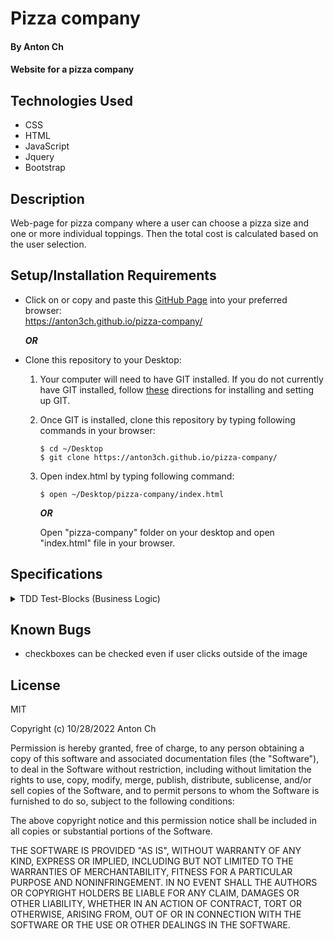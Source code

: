 # Pizza company

#### By Anton Ch

#### Website for a pizza company

## Technologies Used

* CSS
* HTML
* JavaScript
* Jquery
* Bootstrap


## Description

Web-page for pizza company where a user can choose a pizza size and one or more individual toppings. Then the total cost is calculated based on the user selection.



## Setup/Installation Requirements

* Click on or copy and paste this [GitHub Page](https://anton3ch.github.io/pizza-company/) into your preferred browser:<br>https://anton3ch.github.io/pizza-company/

  ***OR***

* Clone this repository to your Desktop:
  1. Your computer will need to have GIT installed. If you do not currently have GIT installed, follow [these](https://docs.github.com/en/get-started/quickstart/set-up-git) directions for installing and setting up GIT.
  2. Once GIT is installed, clone this repository by typing following commands in your browser:
      ```
      $ cd ~/Desktop
      $ git clone https://anton3ch.github.io/pizza-company/
      ```
  3. Open index.html by typing following command: 
      ```
      $ open ~/Desktop/pizza-company/index.html
      ```
      ***OR***

      Open "pizza-company" folder on your desktop and open "index.html" file in your browser.


## Specifications
<details markdown=block>
<summary markdown=span>TDD Test-Blocks (Business Logic)</summary>
Describe: Pizza()

Test: "It should return a Pizza object with two properties for toppings and size"
Code: const myPizza = new Pizza(["lemon", "ginger", "coleslaw"], "medium");
Expected Output: Pizza { toppings: ["lemon", "ginger", "coleslaw"], size: "medium" }

Test: "It should return a Pizza object with 4 properties for toppings, size and quantity"
Code: const myPizza = new Pizza(["anchovies", "pineapple"], "medium", 2);
Expected Output: Pizza { toppings: ["lemon", "ginger", "coleslaw"], size: "medium", quantity: 2}


Describe: Order()

Test: "It should return an Order object with three properties for pizzas, customer and currentId"
Code: const newOrder = new Order();
Expected Output: Order { Pizzas: {}, customer: {}, currentId = 0 }


Describe: Order.prototype.assignId()

Test: "It should increment id by 1"
Code: newOrder.assignId();
Expected Output: this.currentId = 1;


Describe: Order.prototype.addPizza()

Test: "It should nest pizza object inside Order object and assign Id"
Code: newOrder.addPizza(myPizza);
Expected Output: pizzas: {1: Pizza {toppings: ["lemon", "ginger", "coleslaw"], size: "medium", quantity: 2, cost: 0, id: 1} }


Describe: Order.prototype.findPizza(id)

Test: "It should find a pizza object by id"
Code: newOrder.findPizza(1)
Expected Output: Pizza {toppings: Array(3), size: 'medium', quantity: 2, cost: 29, id: 1}


Describe: Order.prototype.deletePizza(id)

Test: "It should delete pizza object from inside Order object"
Code: newOrder.deletePizza(1);
Expected Output: {pizzas: {}, ...}


Describe: Customer()
Test: "It should return a Customer object with firstName, lastName, email and address properties"
Code: const newCustomer = new Customer('John', 'Lennon', 'john.lennon@beatles.com', '123 beatle lane Beatler, BT 90210');
Expected Output: Customer { firstName: 'John', lastName: 'Lennon',email: 'john.lennon@beatles.com', address: '123 beatle lane Beatler, BT 90210' }

Describe: Order.prototype.addCustomer()

Test: "It should nest customer object inside Order object"
Code: newOrder.addCustomer(newCustomer);
Expected Output: newOrder { ..., Customer { firstName: 'John', lastName: 'Lennon',email: 'john.lennon@beatles.com', address: '123 beatle lane Beatler, BT 90210' }, ... }

Describe: Pizza.prototype.calculateCost()

Test: "It should calculate cost of pizza based on topping quantity and size"
Code: myPizza.calculateCost();
Expected Output: Pizza {toppings: Array(3), size: 'medium', quantity: 1, cost: 29, id: 1}

Test: "It should calculate cost of pizza based on amount of toppings, size and pizza quantity"
Code: myPizza.calculateCost();
Expected Output: Pizza {toppings: Array(3), size: 'medium', quantity: 2, cost: 58, id: 1}

Test: "It should add $10 to the total price if small size is selected"
Code: let pizza = new Pizza(3, "small", 1);
       pizza.calculateCost()
Expected Output: 19

Test: "It should add $20 to the total price if medium size is selected"
Code: let pizza = new Pizza(3, "medium", 1);
       pizza.calculateCost()
Expected Output: 29



</details> 
 
## Known Bugs

* checkboxes can be checked even if user clicks outside of the image 

## License

MIT

Copyright (c) 10/28/2022 Anton Ch

Permission is hereby granted, free of charge, to any person obtaining a copy of this software and associated documentation files (the "Software"), to deal in the Software without restriction, including without limitation the rights to use, copy, modify, merge, publish, distribute, sublicense, and/or sell copies of the Software, and to permit persons to whom the Software is furnished to do so, subject to the following conditions:

The above copyright notice and this permission notice shall be included in all copies or substantial portions of the Software.

THE SOFTWARE IS PROVIDED "AS IS", WITHOUT WARRANTY OF ANY KIND, EXPRESS OR IMPLIED, INCLUDING BUT NOT LIMITED TO THE WARRANTIES OF MERCHANTABILITY, FITNESS FOR A PARTICULAR PURPOSE AND NONINFRINGEMENT. IN NO EVENT SHALL THE AUTHORS OR COPYRIGHT HOLDERS BE LIABLE FOR ANY CLAIM, DAMAGES OR OTHER LIABILITY, WHETHER IN AN ACTION OF CONTRACT, TORT OR OTHERWISE, ARISING FROM, OUT OF OR IN CONNECTION WITH THE SOFTWARE OR THE USE OR OTHER DEALINGS IN THE SOFTWARE.